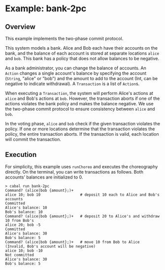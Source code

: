 # Example: bank-2pc

## Overview

This example implements the two-phase commit protocol.

This system models a bank. Alice and Bob each have their accounts on the bank, and the balance of each account is stored at separate locations `alice` and `bob`. This bank has a policy that does not allow balances to be negative.

As a bank administrator, you can change the balance of accounts. An `Action` changes a single account's balance by specifying the account (`String`, "alice" or "bob") and the amount to add to the account (Int, can be negative to indicate withdrawal). A `Transaction` is a list of `Action`s.

When executing a `Transaction`, the system will perform Alice's actions at `alice` and Bob's actions at `bob`. However, the transaction aborts if one of the actions violates the bank policy and makes the balance negative. We use the two-phase commit protocol to ensure consistency between `alice` and `bob`.

In the voting phase, `alice` and `bob` check if the given transaction violates the policy. If one or more locations determine that the transaction violates the policy, the entire transaction aborts. If the transaction is valid, each location will commit the transaction.

## Execution

For simplicity, this example uses `runChoreo` and executes the choreography directly. On the terminal, you can write transactions as follows. Both accounts' balances are initialized to 0.

```text
> cabal run bank-2pc
Command? (alice|bob {amount};)+
alice 10; bob 10                  # deposit 10 each to Alice and Bob's accounts
Committed
Alice's balance: 10
Bob's balance: 10
Command? (alice|bob {amount};)+   # deposit 20 to Alice's and withdraw 10 from Bob's
alice 20; bob -5
Committed
Alice's balance: 30
Bob's balance: 5
Command? (alice|bob {amount};)+   # move 10 from Bob to Alice (Invalid, Bob's account will be negative)
alice 10; bob -10
Not committed
Alice's balance: 30
Bob's balance: 5
```
